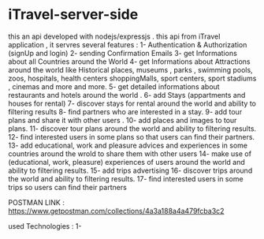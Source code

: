 # iTravel-server-side
this an api developed with nodejs/expressjs .
this api from iTravel application , it servres several features : 
1- Authentication & Authorization (signUp and login)
2- sending Confirmation Emails
3- get Informations about all Countries around the World
4- get Informations about Attractions around the world like Historical places, museums , parks , swimming pools, zoos, hospitals, health centers shoppingMalls, sport centers, sport stadiums , cinemas and more and more.
5- get detailed informations about restaurants and hotels around the world .
6- add Stays (appartments and houses for rental)
7- discover stays for rental around the world and ability to filtering results
8- find partners who are interested in a stay.
9- add tour plans and share it with other users .
10- add places and images to tour plans.
11- discover tour plans around the world and ability to filtering results.
12- find interested users in some plans so that users can find their partners.
13- add educational, work and pleasure advices and experiences in some countries around the wrold to share them with other users
14- make use of (educational, work, pleasure) experiences of users around the world and ability to filtering results.
15- add trips advertising 
16- discover trips around the world and ability to filtering results.
17- find interested users in some trips so users can find their partners

POSTMAN LINK : https://www.getpostman.com/collections/4a3a188a4a479fcba3c2

used Technologies : 
1-
